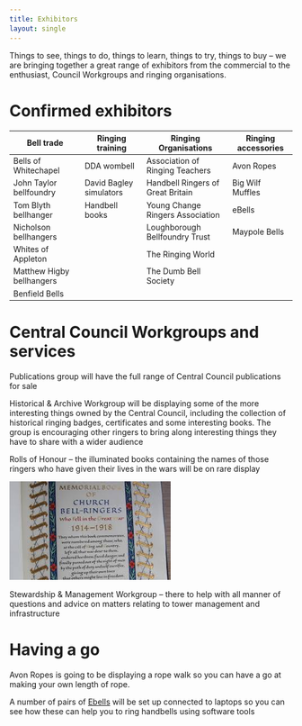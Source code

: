 ```yaml
---
title: Exhibitors
layout: single
---
```


Things to see, things to do, things to learn, things to try, things to buy – we are bringing together a great range of exhibitors from the commercial to the enthusiast, Council Workgroups and ringing organisations. 

# Confirmed exhibitors

| Bell trade                | Ringing training        | Ringing Organisations             | Ringing accessories          |
| ------------------------- | ----------------------- | --------------------------------- | ---------------------------- |
| Bells of Whitechapel      | DDA wombell             | Association of Ringing Teachers   | Avon Ropes                   |
| John Taylor bellfoundry   | David Bagley simulators | Handbell Ringers of Great Britain | Big Wilf Muffles             |
| Tom Blyth bellhanger      | Handbell books          | Young Change Ringers Association  | eBells                       |
| Nicholson bellhangers     |                         | Loughborough Bellfoundry Trust    | Maypole Bells                |
| Whites of Appleton        |                         | The Ringing World                 |                              |
| Matthew Higby bellhangers |                         | The Dumb Bell Society             |                              |
| Benfield Bells            |                         |                                   |                              |

# Central Council Workgroups and services

Publications group will have the full range of Central Council publications for sale

Historical & Archive Workgroup will be displaying some of the more interesting things owned by the Central Council, including the collection of historical ringing badges, certificates and some interesting books. The group is encouraging other ringers to bring along interesting things they have to share with a wider audience

Rolls of Honour – the illuminated books containing the names of those ringers who have given their lives in the wars will be on rare display

![](/media/rolls.jpg)

Stewardship & Management Workgroup – there to help with all manner of questions and advice on matters relating to tower management and infrastructure

# Having a go

Avon Ropes is going to be displaying a rope walk so you can have a go at making your own length of rope.

A number of pairs of [Ebells](https://ebells.co.uk) will be set up connected to laptops so you can see how these can help you to ring handbells using software tools

